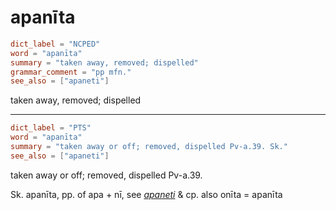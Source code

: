 # apanīta

``` toml
dict_label = "NCPED"
word = "apanīta"
summary = "taken away, removed; dispelled"
grammar_comment = "pp mfn."
see_also = ["apaneti"]
```

taken away, removed; dispelled

--------------------

``` toml
dict_label = "PTS"
word = "apanīta"
summary = "taken away or off; removed, dispelled Pv-a.39. Sk."
see_also = ["apaneti"]
```

taken away or off; removed, dispelled Pv\-a.39.

Sk. apanīta, pp. of apa \+ nī, see *[apaneti](apaneti.md)* & cp. also onīta = apanīta


